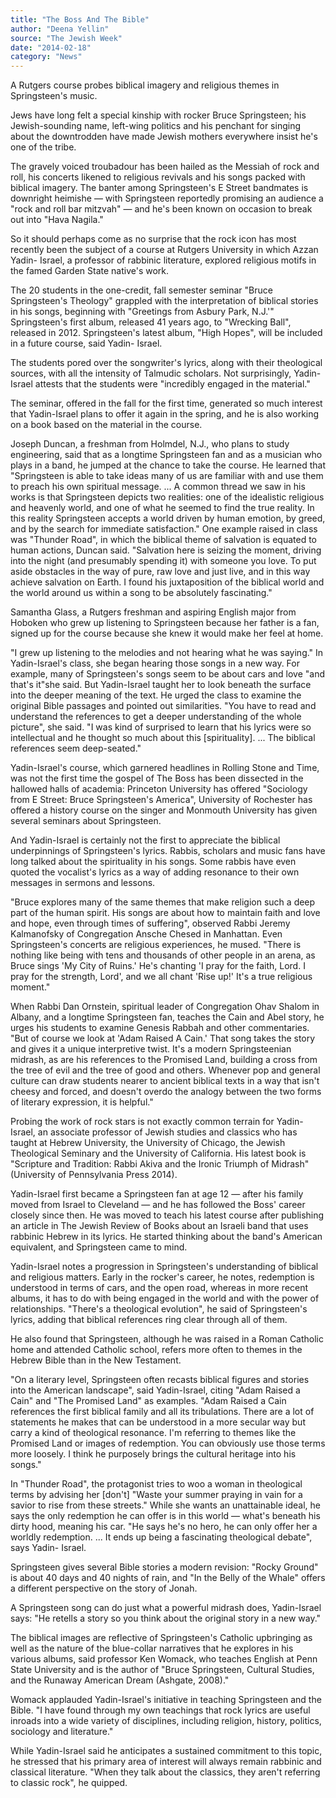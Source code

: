 ```yaml
---
title: "The Boss And The Bible"
author: "Deena Yellin"
source: "The Jewish Week"
date: "2014-02-18"
category: "News"
---
```


A Rutgers course probes biblical imagery and religious themes in Springsteen's music.

Jews have long felt a special kinship with rocker Bruce Springsteen; his Jewish-sounding name, left-wing politics and his penchant for singing about the downtrodden have made Jewish mothers everywhere insist he's one of the tribe.

The gravely voiced troubadour has been hailed as the Messiah of rock and roll, his concerts likened to religious revivals and his songs packed with biblical imagery. The banter among Springsteen's E Street bandmates is downright heimishe — with Springsteen reportedly promising an audience a "rock and roll bar mitzvah" — and he's been known on occasion to break out into "Hava Nagila."

So it should perhaps come as no surprise that the rock icon has most recently been the subject of a course at Rutgers University in which Azzan Yadin- Israel, a professor of rabbinic literature, explored religious motifs in the famed Garden State native's work.

The 20 students in the one-credit, fall semester seminar "Bruce Springsteen's Theology" grappled with the interpretation of biblical stories in his songs, beginning with "Greetings from Asbury Park, N.J.'" Springsteen's first album, released 41 years ago, to "Wrecking Ball", released in 2012. Springsteen's latest album, "High Hopes", will be included in a future course, said Yadin- Israel.

The students pored over the songwriter's lyrics, along with their theological sources, with all the intensity of Talmudic scholars. Not surprisingly, Yadin- Israel attests that the students were "incredibly engaged in the material."

The seminar, offered in the fall for the first time, generated so much interest that Yadin-Israel plans to offer it again in the spring, and he is also working on a book based on the material in the course.

Joseph Duncan, a freshman from Holmdel, N.J., who plans to study engineering, said that as a longtime Springsteen fan and as a musician who plays in a band, he jumped at the chance to take the course. He learned that "Springsteen is able to take ideas many of us are familiar with and use them to preach his own spiritual message. ... A common thread we saw in his works is that Springsteen depicts two realities: one of the idealistic religious and heavenly world, and one of what he seemed to find the true reality. In this reality Springsteen accepts a world driven by human emotion, by greed, and by the search for immediate satisfaction." One example raised in class was "Thunder Road", in which the biblical theme of salvation is equated to human actions, Duncan said. "Salvation here is seizing the moment, driving into the night (and presumably spending it) with someone you love. To put aside obstacles in the way of pure, raw love and just live, and in this way achieve salvation on Earth. I found his juxtaposition of the biblical world and the world around us within a song to be absolutely fascinating."

Samantha Glass, a Rutgers freshman and aspiring English major from Hoboken who grew up listening to Springsteen because her father is a fan, signed up for the course because she knew it would make her feel at home.

"I grew up listening to the melodies and not hearing what he was saying." In Yadin-Israel's class, she began hearing those songs in a new way. For example, many of Springsteen's songs seem to be about cars and love "and that's it"she said. But Yadin-Israel taught her to look beneath the surface into the deeper meaning of the text. He urged the class to examine the original Bible passages and pointed out similarities. "You have to read and understand the references to get a deeper understanding of the whole picture", she said. "I was kind of surprised to learn that his lyrics were so intellectual and he thought so much about this [spirituality]. ... The biblical references seem deep-seated."

Yadin-Israel's course, which garnered headlines in Rolling Stone and Time, was not the first time the gospel of The Boss has been dissected in the hallowed halls of academia: Princeton University has offered "Sociology from E Street: Bruce Springsteen's America", University of Rochester has offered a history course on the singer and Monmouth University has given several seminars about Springsteen.

And Yadin-Israel is certainly not the first to appreciate the biblical underpinnings of Springsteen's lyrics. Rabbis, scholars and music fans have long talked about the spirituality in his songs. Some rabbis have even quoted the vocalist's lyrics as a way of adding resonance to their own messages in sermons and lessons.

"Bruce explores many of the same themes that make religion such a deep part of the human spirit. His songs are about how to maintain faith and love and hope, even through times of suffering", observed Rabbi Jeremy Kalmanofsky of Congregation Ansche Chesed in Manhattan. Even Springsteen's concerts are religious experiences, he mused. "There is nothing like being with tens and thousands of other people in an arena, as Bruce sings 'My City of Ruins.' He's chanting 'I pray for the faith, Lord. I pray for the strength, Lord', and we all chant 'Rise up!' It's a true religious moment."

When Rabbi Dan Ornstein, spiritual leader of Congregation Ohav Shalom in Albany, and a longtime Springsteen fan, teaches the Cain and Abel story, he urges his students to examine Genesis Rabbah and other commentaries. "But of course we look at 'Adam Raised A Cain.' That song takes the story and gives it a unique interpretive twist. It's a modern Springsteenian midrash, as are his references to the Promised Land, building a cross from the tree of evil and the tree of good and others. Whenever pop and general culture can draw students nearer to ancient biblical texts in a way that isn't cheesy and forced, and doesn't overdo the analogy between the two forms of literary expression, it is helpful."

Probing the work of rock stars is not exactly common terrain for Yadin-Israel, an associate professor of Jewish studies and classics who has taught at Hebrew University, the University of Chicago, the Jewish Theological Seminary and the University of California. His latest book is "Scripture and Tradition: Rabbi Akiva and the Ironic Triumph of Midrash" (University of Pennsylvania Press 2014).

Yadin-Israel first became a Springsteen fan at age 12 — after his family moved from Israel to Cleveland — and he has followed the Boss' career closely since then. He was moved to teach his latest course after publishing an article in The Jewish Review of Books about an Israeli band that uses rabbinic Hebrew in its lyrics. He started thinking about the band's American equivalent, and Springsteen came to mind.

Yadin-Israel notes a progression in Springsteen's understanding of biblical and religious matters. Early in the rocker's career, he notes, redemption is understood in terms of cars, and the open road, whereas in more recent albums, it has to do with being engaged in the world and with the power of relationships. "There's a theological evolution", he said of Springsteen's lyrics, adding that biblical references ring clear through all of them.

He also found that Springsteen, although he was raised in a Roman Catholic home and attended Catholic school, refers more often to themes in the Hebrew Bible than in the New Testament.

"On a literary level, Springsteen often recasts biblical figures and stories into the American landscape", said Yadin-Israel, citing "Adam Raised a Cain" and "The Promised Land" as examples. "Adam Raised a Cain references the first biblical family and all its tribulations. There are a lot of statements he makes that can be understood in a more secular way but carry a kind of theological resonance. I'm referring to themes like the Promised Land or images of redemption. You can obviously use those terms more loosely. I think he purposely brings the cultural heritage into his songs."

In "Thunder Road", the protagonist tries to woo a woman in theological terms by advising her [don't] "Waste your summer praying in vain for a savior to rise from these streets." While she wants an unattainable ideal, he says the only redemption he can offer is in this world — what's beneath his dirty hood, meaning his car. "He says he's no hero, he can only offer her a worldly redemption. ... It ends up being a fascinating theological debate", says Yadin- Israel.

Springsteen gives several Bible stories a modern revision: "Rocky Ground" is about 40 days and 40 nights of rain, and "In the Belly of the Whale" offers a different perspective on the story of Jonah.

A Springsteen song can do just what a powerful midrash does, Yadin-Israel says: "He retells a story so you think about the original story in a new way."

The biblical images are reflective of Springsteen's Catholic upbringing as well as the nature of the blue-collar narratives that he explores in his various albums, said professor Ken Womack, who teaches English at Penn State University and is the author of "Bruce Springsteen, Cultural Studies, and the Runaway American Dream (Ashgate, 2008)."

Womack applauded Yadin-Israel's initiative in teaching Springsteen and the Bible. "I have found through my own teachings that rock lyrics are useful inroads into a wide variety of disciplines, including religion, history, politics, sociology and literature."

While Yadin-Israel said he anticipates a sustained commitment to this topic, he stressed that his primary area of interest will always remain rabbinic and classical literature. "When they talk about the classics, they aren't referring to classic rock", he quipped.
